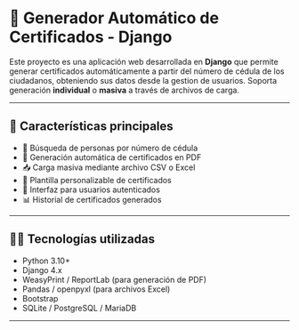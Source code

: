 # 🧾 Generador Automático de Certificados - Django

Este proyecto es una aplicación web desarrollada en **Django** que permite generar certificados automáticamente a partir del número de cédula de los ciudadanos, obteniendo sus datos desde la gestion de usuarios. Soporta generación **individual** o **masiva** a través de archivos de carga.

---

## 🚀 Características principales

- 🔎 Búsqueda de personas por número de cédula
- 🧾 Generación automática de certificados en PDF
- 📥 Carga masiva mediante archivo CSV o Excel
- 📄 Plantilla personalizable de certificados
- 👤 Interfaz para usuarios autenticados
- 📊 Historial de certificados generados 

---

## 🧑‍💻 Tecnologías utilizadas

- Python 3.10+
- Django 4.x
- WeasyPrint / ReportLab (para generación de PDF)
- Pandas / openpyxl (para archivos Excel)
- Bootstrap 
- SQLite / PostgreSQL / MariaDB

---

